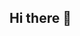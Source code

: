 ## Hi there 👋

<!--

Here are some ideas to get you started:

- 🌱 I’m currently learning Cyber Security
- 📫 How to reach me: yamanefeakgul@gmail.com
-->
